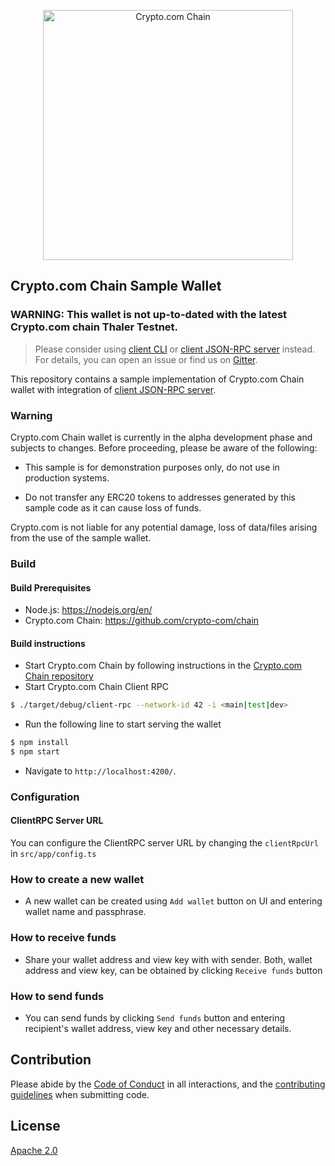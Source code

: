 <p align="center">
  <img src="https://avatars0.githubusercontent.com/u/41934032?s=400&v=4" alt="Crypto.com Chain" width="400">
</p>

## Crypto.com Chain Sample Wallet

###  WARNING: This wallet is not up-to-dated with the latest Crypto.com chain Thaler Testnet.
> Please consider using [client CLI](https://github.com/crypto-com/chain/tree/master/client-cli) or [client JSON-RPC server](https://github.com/crypto-com/chain/tree/master/client-rpc) instead. For details, you can open an issue or find us on [Gitter](https://gitter.im/crypto-com/community).

This repository contains a sample implementation of Crypto.com Chain wallet with integration of [client JSON-RPC server](https://github.com/crypto-com/chain/tree/master/client-rpc).

### Warning

Crypto.com Chain wallet is currently in the alpha development phase and subjects to changes. Before proceeding, please be aware of the following:

- This sample is for demonstration purposes only, do not use in production systems.

- Do not transfer any ERC20 tokens to addresses generated by this sample code as it can cause loss of funds.

Crypto.com is not liable for any potential damage, loss of data/files arising from the use of the sample wallet.

### Build

#### Build Prerequisites

- Node.js: https://nodejs.org/en/
- Crypto.com Chain: https://github.com/crypto-com/chain

#### Build instructions

- Start Crypto.com Chain by following instructions in the [Crypto.com Chain repository](https://github.com/crypto-com/chain)
- Start Crypto.com Chain Client RPC
```bash
$ ./target/debug/client-rpc --network-id 42 -i <main|test|dev>
```
- Run the following line to start serving the wallet
```bash
$ npm install
$ npm start
```
- Navigate to `http://localhost:4200/`.

### Configuration

#### ClientRPC Server URL

You can configure the ClientRPC server URL by changing the `clientRpcUrl` in `src/app/config.ts`

### How to create a new wallet

- A new wallet can be created using `Add wallet` button on UI and entering wallet name and passphrase.

### How to receive funds

- Share your wallet address and view key with with sender. Both, wallet address and view key, can be obtained by clicking `Receive funds` button

### How to send funds

- You can send funds by clicking `Send funds` button and entering recipient's wallet address, view key and other necessary details.

## Contribution

Please abide by the [Code of Conduct](CODE_OF_CONDUCT.md) in all interactions,
and the [contributing guidelines](CONTRIBUTING.md) when submitting code.

## License

[Apache 2.0](./LICENSE)
